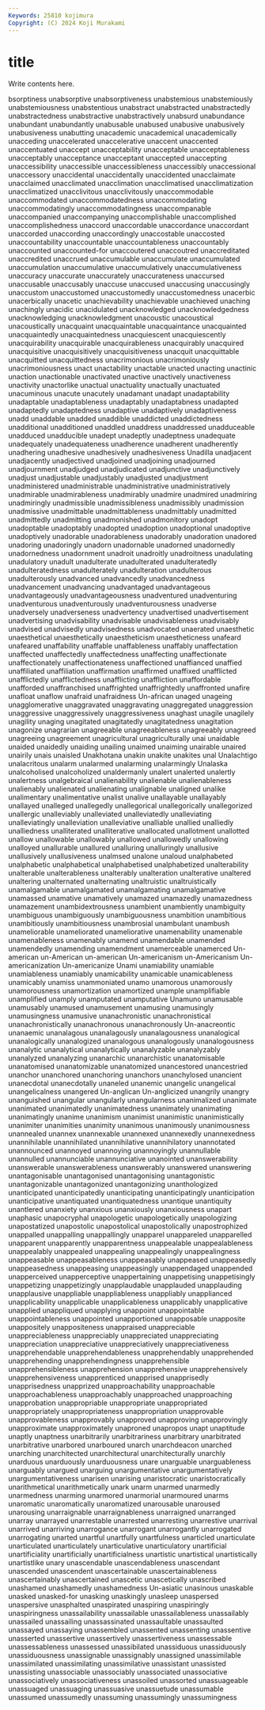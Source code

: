 ```yaml
---
Keywords: 25810 kojimura
Copyright: (C) 2024 Koji Murakami
---
```


# title

Write contents here.



bsorptiness unabsorptive
unabsorptiveness unabstemious unabstemiously unabstemiousness unabstentious unabstract unabstracted unabstractedly unabstractedness unabstractive
unabstractively unabsurd unabundance unabundant unabundantly unabusable unabused unabusive unabusively unabusiveness
unabutting unacademic unacademical unacademically unacceding unaccelerated unaccelerative unaccent unaccented unaccentuated
unaccept unacceptability unacceptable unacceptableness unacceptably unacceptance unacceptant unaccepted unaccepting unaccessibility
unaccessible unaccessibleness unaccessibly unaccessional unaccessory unaccidental unaccidentally unaccidented unacclaimate unacclaimed
unacclimated unacclimation unacclimatised unacclimatization unacclimatized unacclivitous unacclivitously unaccommodable unaccommodated unaccommodatedness
unaccommodating unaccommodatingly unaccommodatingness unaccompanable unaccompanied unaccompanying unaccomplishable unaccomplished unaccomplishedness unaccord
unaccordable unaccordance unaccordant unaccorded unaccording unaccordingly unaccostable unaccosted unaccountability unaccountable
unaccountableness unaccountably unaccounted unaccounted-for unaccoutered unaccoutred unaccreditated unaccredited unaccrued unaccumulable
unaccumulate unaccumulated unaccumulation unaccumulative unaccumulatively unaccumulativeness unaccuracy unaccurate unaccurately unaccurateness
unaccursed unaccusable unaccusably unaccuse unaccused unaccusing unaccusingly unaccustom unaccustomed unaccustomedly
unaccustomedness unacerbic unacerbically unacetic unachievability unachievable unachieved unaching unachingly unacidic
unacidulated unacknowledged unacknowledgedness unacknowledging unacknowledgment unacoustic unacoustical unacoustically unacquaint unacquaintable
unacquaintance unacquainted unacquaintedly unacquaintedness unacquiescent unacquiescently unacquirability unacquirable unacquirableness unacquirably
unacquired unacquisitive unacquisitively unacquisitiveness unacquit unacquittable unacquitted unacquittedness unacrimonious unacrimoniously
unacrimoniousness unact unactability unactable unacted unacting unactinic unaction unactionable unactivated
unactive unactively unactiveness unactivity unactorlike unactual unactuality unactually unactuated unacuminous
unacute unacutely unadamant unadapt unadaptability unadaptable unadaptableness unadaptably unadaptabness unadapted
unadaptedly unadaptedness unadaptive unadaptively unadaptiveness unadd unaddable unadded unaddible unaddicted
unaddictedness unadditional unadditioned unaddled unaddress unaddressed unadduceable unadduced unadducible unadept
unadeptly unadeptness unadequate unadequately unadequateness unadherence unadherent unadherently unadhering unadhesive
unadhesively unadhesiveness Unadilla unadjacent unadjacently unadjectived unadjoined unadjoining unadjourned unadjournment
unadjudged unadjudicated unadjunctive unadjunctively unadjust unadjustable unadjustably unadjusted unadjustment unadministered
unadministrable unadministrative unadministratively unadmirable unadmirableness unadmirably unadmire unadmired unadmiring unadmiringly
unadmissible unadmissibleness unadmissibly unadmission unadmissive unadmittable unadmittableness unadmittably unadmitted unadmittedly
unadmitting unadmonished unadmonitory unadopt unadoptable unadoptably unadopted unadoption unadoptional unadoptive
unadoptively unadorable unadorableness unadorably unadoration unadored unadoring unadoringly unadorn unadornable
unadorned unadornedly unadornedness unadornment unadroit unadroitly unadroitness unadulating unadulatory unadult
unadulterate unadulterated unadulteratedly unadulteratedness unadulterately unadulteration unadulterous unadulterously unadvanced unadvancedly
unadvancedness unadvancement unadvancing unadvantaged unadvantageous unadvantageously unadvantageousness unadventured unadventuring unadventurous
unadventurously unadventurousness unadverse unadversely unadverseness unadvertency unadvertised unadvertisement unadvertising unadvisability
unadvisable unadvisableness unadvisably unadvised unadvisedly unadvisedness unadvocated unaerated unaesthetic unaesthetical
unaesthetically unaestheticism unaestheticness unafeard unafeared unaffability unaffable unaffableness unaffably unaffectation
unaffected unaffectedly unaffectedness unaffecting unaffectionate unaffectionately unaffectionateness unaffectioned unaffianced unaffied
unaffiliated unaffiliation unaffirmation unaffirmed unaffixed unafflicted unafflictedly unafflictedness unafflicting unaffliction
unaffordable unafforded unaffranchised unaffrighted unaffrightedly unaffronted unafire unafloat unaflow unafraid
unafraidness Un-african unaged unageing unagglomerative unaggravated unaggravating unaggregated unaggression unaggressive
unaggressively unaggressiveness unaghast unagile unagilely unagility unaging unagitated unagitatedly unagitatedness
unagitation unagonize unagrarian unagreeable unagreeableness unagreeably unagreed unagreeing unagreement unagricultural
unagriculturally unai unaidable unaided unaidedly unaiding unailing unaimed unaiming unairable
unaired unairily unais unaisled Unakhotana unakin unakite unakites unal Unalachtigo
unalacritous unalarm unalarmed unalarming unalarmingly Unalaska unalcoholised unalcoholized unaldermanly unalert
unalerted unalertly unalertness unalgebraical unalienability unalienable unalienableness unalienably unalienated unalienating
unalignable unaligned unalike unalimentary unalimentative unalist unalive unallayable unallayably unallayed
unalleged unallegedly unallegorical unallegorically unallegorized unallergic unalleviably unalleviated unalleviatedly unalleviating
unalleviatingly unalleviation unalleviative unalliable unallied unalliedly unalliedness unalliterated unalliterative unallocated
unallotment unallotted unallow unallowable unallowably unallowed unallowedly unallowing unalloyed unallurable
unallured unalluring unalluringly unallusive unallusively unallusiveness unalmsed unalone unaloud unalphabeted
unalphabetic unalphabetical unalphabetised unalphabetized unalterability unalterable unalterableness unalterably unalteration unalterative
unaltered unaltering unalternated unalternating unaltruistic unaltruistically unamalgamable unamalgamated unamalgamating unamalgamative
unamassed unamative unamatively unamazed unamazedly unamazedness unamazement unambidextrousness unambient unambiently
unambiguity unambiguous unambiguously unambiguousness unambition unambitious unambitiously unambitiousness unambrosial unambulant
unambush unameliorable unameliorated unameliorative unamenability unamenable unamenableness unamenably unamend unamendable
unamended unamendedly unamending unamendment unamerceable unamerced Un-american un-American un-american Un-americanism
un-Americanism Un-americanization Un-americanize Unami unamiability unamiable unamiableness unamiably unamicability unamicable
unamicableness unamicably unamiss unammoniated unamo unamorous unamorously unamorousness unamortization unamortized
unample unamplifiable unamplified unamply unamputated unamputative Unamuno unamusable unamusably unamused
unamusement unamusing unamusingly unamusingness unamusive unanachronistic unanachronistical unanachronistically unanachronous unanachronously
Un-anacreontic unanaemic unanalagous unanalagously unanalagousness unanalogical unanalogically unanalogized unanalogous unanalogously
unanalogousness unanalytic unanalytical unanalytically unanalyzable unanalyzably unanalyzed unanalyzing unanarchic unanarchistic
unanatomisable unanatomised unanatomizable unanatomized unancestored unancestried unanchor unanchored unanchoring unanchors
unanchylosed unancient unanecdotal unanecdotally unaneled unanemic unangelic unangelical unangelicalness unangered
Un-anglican Un-anglicized unangrily unangry unanguished unangular unangularly unangularness unanimalized unanimate
unanimated unanimatedly unanimatedness unanimately unanimating unanimatingly unanime unanimism unanimist unanimistic
unanimistically unanimiter unanimities unanimity unanimous unanimously unanimousness unannealed unannex unannexable
unannexed unannexedly unannexedness unannihilable unannihilated unannihilative unannihilatory unannotated unannounced unannoyed
unannoying unannoyingly unannullable unannulled unannunciable unannunciative unanointed unanswerability unanswerable unanswerableness
unanswerably unanswered unanswering unantagonisable unantagonised unantagonising unantagonistic unantagonizable unantagonized unantagonizing
unanthologized unanticipated unanticipatedly unanticipating unanticipatingly unanticipation unanticipative unantiquated unantiquatedness unantique
unantiquity unantlered unanxiety unanxious unanxiously unanxiousness unapart unaphasic unapocryphal unapologetic
unapologetically unapologizing unapostatized unapostolic unapostolical unapostolically unapostrophized unappalled unappalling unappallingly
unapparel unappareled unapparelled unapparent unapparently unapparentness unappealable unappealableness unappealably unappealed
unappealing unappealingly unappealingness unappeasable unappeasableness unappeasably unappeased unappeasedly unappeasedness unappeasing
unappeasingly unappendaged unappended unapperceived unapperceptive unappertaining unappetising unappetisingly unappetizing unappetizingly
unapplaudable unapplauded unapplauding unapplausive unappliable unappliableness unappliably unapplianced unapplicability unapplicable
unapplicableness unapplicably unapplicative unapplied unappliqued unapplying unappoint unappointable unappointableness unappointed
unapportioned unapposable unapposite unappositely unappositeness unappraised unappreciable unappreciableness unappreciably unappreciated
unappreciating unappreciation unappreciative unappreciatively unappreciativeness unapprehendable unapprehendableness unapprehendably unapprehended unapprehending
unapprehendingness unapprehensible unapprehensibleness unapprehension unapprehensive unapprehensively unapprehensiveness unapprenticed unapprised unapprisedly
unapprisedness unapprized unapproachability unapproachable unapproachableness unapproachably unapproached unapproaching unapprobation unappropriable
unappropriate unappropriated unappropriately unappropriateness unappropriation unapprovable unapprovableness unapprovably unapproved unapproving
unapprovingly unapproximate unapproximately unaproned unapropos unapt unaptitude unaptly unaptness unarbitrarily
unarbitrariness unarbitrary unarbitrated unarbitrative unarbored unarboured unarch unarchdeacon unarched unarching
unarchitected unarchitectural unarchitecturally unarchly unarduous unarduously unarduousness unare unarguable unarguableness
unarguably unargued unarguing unargumentative unargumentatively unargumentativeness unarisen unarising unaristocratic unaristocratically
unarithmetical unarithmetically unark unarm unarmed unarmedly unarmedness unarming unarmored unarmorial
unarmoured unarms unaromatic unaromatically unaromatized unarousable unaroused unarousing unarraignable unarraignableness
unarraigned unarranged unarray unarrayed unarrestable unarrested unarresting unarrestive unarrival unarrived
unarriving unarrogance unarrogant unarrogantly unarrogated unarrogating unarted unartful unartfully unartfulness
unarticled unarticulate unarticulated unarticulately unarticulative unarticulatory unartificial unartificiality unartificially unartificialness
unartistic unartistical unartistically unartistlike unary unascendable unascendableness unascendant unascended unascendent
unascertainable unascertainableness unascertainably unascertained unascetic unascetically unascribed unashamed unashamedly unashamedness
Un-asiatic unasinous unaskable unasked unasked-for unasking unaskingly unasleep unaspersed unaspersive
unasphalted unaspirated unaspiring unaspiringly unaspiringness unassailability unassailable unassailableness unassailably unassailed
unassailing unassassinated unassaultable unassaulted unassayed unassaying unassembled unassented unassenting unassentive
unasserted unassertive unassertively unassertiveness unassessable unassessableness unassessed unassibilated unassiduous unassiduously
unassiduousness unassignable unassignably unassigned unassimilable unassimilated unassimilating unassimilative unassistant unassisted
unassisting unassociable unassociably unassociated unassociative unassociatively unassociativeness unassoiled unassorted unassuageable
unassuaged unassuaging unassuasive unassuetude unassumable unassumed unassumedly unassuming unassumingly unassumingness
